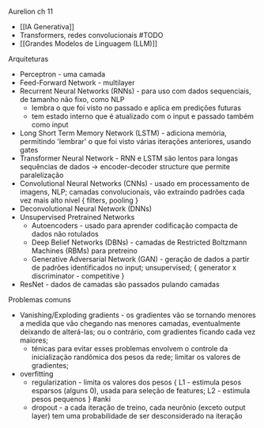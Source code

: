 Aurelion ch 11

* [[IA Generativa]]
* Transformers, redes convolucionais #TODO
* [[Grandes Modelos de Linguagem (LLM)]]

Arquiteturas
* Perceptron - uma camada
* Feed-Forward Network - multilayer
* Recurrent Neural Networks (RNNs) - para uso com dados sequenciais, de tamanho não fixo, como NLP
	* lembra o que foi visto no passado e aplica em predições futuras
	* tem estado interno que é atualizado com o input e passado também como input
* Long Short Term Memory Network (LSTM) - adiciona memória, permitindo 'lembrar' o que foi visto várias iterações anteriores, usando gates 
* Transformer Neural Network - RNN e LSTM são lentos para longas sequências de dados -> encoder-decoder structure que permite paralelização
* Convolutional Neural Networks (CNNs) - usado em processamento de imagens, NLP; camadas convolucionais, vão extraindo padrões cada vez mais alto nível { filters, pooling }
* Deconvolutional Neural Network (DNNs)
* Unsupervised Pretrained Networks
	* Autoencoders - usado para aprender codificação compacta de dados não rotulados
	* Deep Belief Networks (DBNs) - camadas de Restricted Boltzmann Machines (RBMs) para pretreino
	* Generative Adversarial Network (GAN) - geração de dados a partir de padrões identificados no input; unsupervised; { generator x discriminator - competitive }
* ResNet - dados de camadas são passados pulando camadas

Problemas comuns
* Vanishing/Exploding gradients - os gradientes vão se tornando menores a medida que vão chegando nas menores camadas, eventualmente deixando de alterá-las; ou o contrário, com gradientes ficando cada vez maiores;
	* ténicas para evitar esses problemas envolvem o controle da inicialização randômica dos pesos da rede; limitar os valores de gradientes; 
* overfitting
	* regularization - limita os valores dos pesos { L1 - estimula pesos esparsos (alguns 0), usada para seleção de features; L2 - estimula pesos pequenos } #anki
	* dropout - a cada iteração de treino, cada neurônio (exceto output layer) tem uma probabilidade de ser desconsiderado na iteração